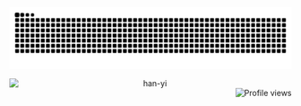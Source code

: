 
<div align="center">

![snake gif](https://raw.githubusercontent.com/hanyi00i/bin/8097a2d2e20ccf0f9f3a19cea47388f977047433/github-contribution-grid-snake.svg)

[<img align="left" width="1500" alt="han-yi" src="https://github.com/hanyi00i/bin/blob/master/github-metrics.svg">](#)


</div>

<div align="right">

![Profile views](https://komarev.com/ghpvc/?username=hanyi00i&style=for-the-badge&color=blue&label=PROFILE+VIEWS+FOR+HAN+YI)
</div>

<!--
<script src="https://metrics.lecoq.io/insights/hanyi00i">script>
**this** is a ✨ _special_ ✨ repository because its `README.md` (this file) appears on your GitHub profile.
Here are some ideas to get you started:
- 🔭 I’m currently working on ...
- 🌱 I’m currently learning ...
- 👯 I’m looking to collaborate on ...
- 🤔 I’m looking for help with ...
- 💬 Ask me about ...
- 📫 How to reach me: ...
- 😄 Pronouns: ...
- ⚡ Fun fact: ...
-->
